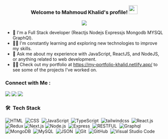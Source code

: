 <h3 align="center">
  Welcome to Mahmoud Khalid's profile!
  <img src="https://media.giphy.com/media/hvRJCLFzcasrR4ia7z/giphy.gif" width="28">
</h3>

<!-- Typing SVG by DenverCoder1 - https://github.com/DenverCoder1/readme-typing-svg -->
<p align="center">
  <a href="https://github.com/DenverCoder1/readme-typing-svg"><img src="https://readme-typing-svg.herokuapp.com/?lines=Full-stack%20web%20developer;Always%20learning%20new%20things&font=Fira%20Code&center=true&width=440&height=45&color=e0f780&vCenter=true&size=22"></a>
</p> 

- 🏢 I'm a Full Stack developer (Reactjs Nodejs Expressjs Mongodb MYSQL GraphQl).
- 👨‍💻 I'm constantly learning and exploring new technologies to improve my skills.
- 💬 Ask me about my experience with JavaScript, ReactJS, and NodeJS, or anything related to web development.
- 👨‍💻 Check out my portfolio at https://my-portfolio-khalid.netlify.app/ to see some of the projects I've worked on.


### Connect with Me :

<a href="https://www.linkedin.com/in/mahmoud-khalid-abusamra/" target="_blank"><img src="https://img.shields.io/badge/-Mahmoud%20Khalid-0077B5?style=for-the-badge&logo=Linkedin&logoColor=white"/></a>
<a href="https://t.me/Mahmoud_Khalid_12" target="_blank"><img src="https://img.shields.io/badge/-Mahmoud%20Khalid-0077B5?style=for-the-badge&logo=Telegram&logoColor=white"/></a>
<a href="https://wa.me/+201229086941" target="_blank"><img src="https://img.shields.io/badge/-Mahmoud%20Khalid-0077B5?style=for-the-badge&logo=Whatsapp&logoColor=white"/></a>
### 🛠 &nbsp;Tech Stack
![HTML](https://img.shields.io/badge/-HTML-05122A?style=flat&logo=HTML5)&nbsp;
![CSS](https://img.shields.io/badge/-CSS-05122A?style=flat&logo=CSS3&logoColor=1572B6)&nbsp;
![JavaScript](https://img.shields.io/badge/-JavaScript-05122A?style=flat&logo=javascript)&nbsp;
![TypeScript](https://img.shields.io/badge/-TypeScript-05122A?style=flat&logo=typescript)&nbsp;
![tailwindcss](https://img.shields.io/badge/-tailwindcss-05122A?style=flat&logo=tailwindcss)&nbsp;
![React.js](https://img.shields.io/badge/-React-05122A?style=flat&logo=react)
![Redux](https://img.shields.io/badge/-Redux-05122A?style=flat&logo=redux)
![Next.js](https://img.shields.io/badge/-Next-05122A?style=flat&logo=next)
![Node.js](https://img.shields.io/badge/-Node.js-05122A?style=flat&logo=node.js&logoColor=339933)&nbsp;
![Express](https://img.shields.io/badge/-Express-05122A?style=flat&logo=expressjs&logoColor=339933)&nbsp;
![RESTFUL](https://img.shields.io/badge/-RESTFUL-05122A?style=flat&logo=restful&logoColor=339933)&nbsp;
![Graphql](https://img.shields.io/badge/-Graphql-05122A?style=flat&logo=graphql&logoColor=339933)&nbsp;
![MongoDB](https://img.shields.io/badge/-MongoDB-05122A?style=flat&logo=MongoDB)&nbsp;
![MySQL](https://img.shields.io/badge/-MYSQL-05122A?style=flat&logo=MYSQL)&nbsp;
![JSON](https://img.shields.io/badge/-JSON-05122A?style=flat&logo=JSON)&nbsp;
![Git](https://img.shields.io/badge/-Git-05122A?style=flat&logo=git)&nbsp;
![GitHub](https://img.shields.io/badge/-GitHub-05122A?style=flat&logo=github)&nbsp;
![Visual Studio Code](https://img.shields.io/badge/-Visual%20Studio%20Code-05122A?style=flat&logo=visual-studio-code&logoColor=007ACC)&nbsp;

